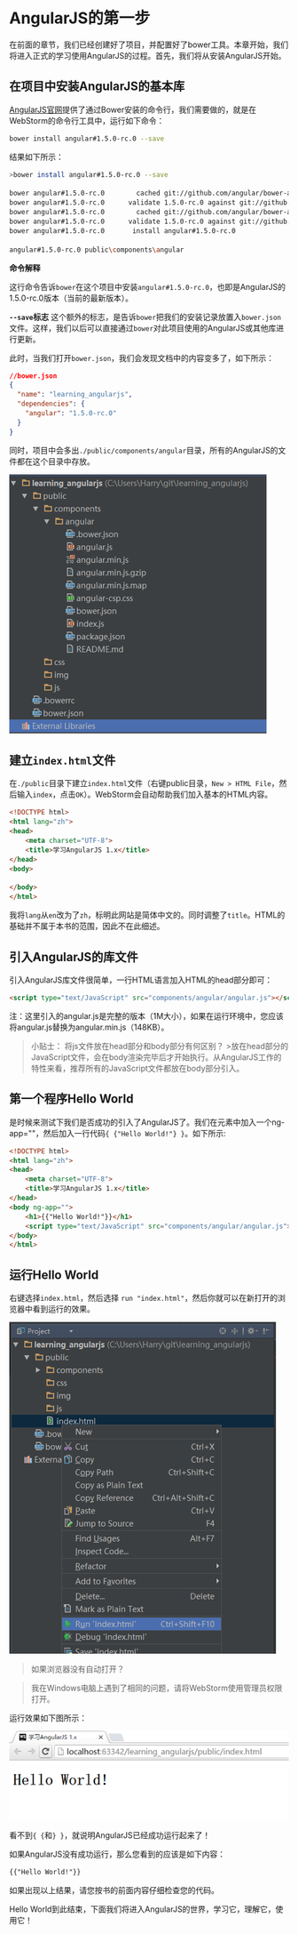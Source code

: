 # AngularJS的第一步

在前面的章节，我们已经创建好了项目，并配置好了bower工具。本章开始，我们将进入正式的学习使用AngularJS的过程。首先，我们将从安装AngularJS开始。

## 在项目中安装AngularJS的基本库

[AngularJS官网](https://angularjs.org/)提供了通过Bower安装的命令行，我们需要做的，就是在WebStorm的命令行工具中，运行如下命令：

```bash
bower install angular#1.5.0-rc.0 --save
```

结果如下所示：

```bash
>bower install angular#1.5.0-rc.0 --save

bower angular#1.5.0-rc.0        cached git://github.com/angular/bower-angular.git#1.5.0-rc.0
bower angular#1.5.0-rc.0      validate 1.5.0-rc.0 against git://github.com/angular/bower-angular.git#1.5.0-rc.0
bower angular#1.5.0-rc.0        cached git://github.com/angular/bower-angular.git#1.5.0-rc.0
bower angular#1.5.0-rc.0      validate 1.5.0-rc.0 against git://github.com/angular/bower-angular.git#1.5.0-rc.0
bower angular#1.5.0-rc.0       install angular#1.5.0-rc.0

angular#1.5.0-rc.0 public\components\angular
```

**命令解释**

这行命令告诉`bower`在这个项目中安装`angular#1.5.0-rc.0`，也即是AngularJS的1.5.0-rc.0版本（当前的最新版本）。

**`--save`标志** 这个额外的标志，是告诉`bower`把我们的安装记录放置入`bower.json`文件。这样，我们以后可以直接通过`bower`对此项目使用的AngularJS或其他库进行更新。

此时，当我们打开`bower.json`，我们会发现文档中的内容变多了，如下所示：

```json
//bower.json
{
  "name": "learning_angularjs",
  "dependencies": {
    "angular": "1.5.0-rc.0"
  }
}
```

同时，项目中会多出`./public/components/angular`目录，所有的AngularJS的文件都在这个目录中存放。

![图3-1 安装好AngularJS后的目录结构](./pic/0301_install_angular.png)

## 建立`index.html`文件

在`./public`目录下建立`index.html`文件（右键public目录，`New > HTML File`，然后输入`index`，点击`OK`）。WebStorm会自动帮助我们加入基本的HTML内容。

```html
<!DOCTYPE html>
<html lang="zh">
<head>
    <meta charset="UTF-8">
    <title>学习AngularJS 1.x</title>
</head>
<body>

</body>
</html>
```

我将`lang`从`en`改为了`zh`，标明此网站是简体中文的。同时调整了`title`。HTML的基础并不属于本书的范围，因此不在此细述。

## 引入AngularJS的库文件

引入AngularJS库文件很简单，一行HTML语言加入HTML的head部分即可：

```html
<script type="text/JavaScript" src="components/angular/angular.js"></script>
```

注：这里引入的angular.js是完整的版本（1M大小），如果在运行环境中，您应该将angular.js替换为angular.min.js（148KB）。

> 小贴士： 将js文件放在head部分和body部分有何区别？ >放在head部分的JavaScript文件，会在body渲染完毕后才开始执行。从AngularJS工作的特性来看，推荐所有的JavaScript文件都放在body部分引入。

## 第一个程序Hello World

是时候来测试下我们是否成功的引入了AngularJS了。我们在<body/>元素中加入一个ng-app=""，然后加入一行代码`{ {"Hello World!"} }`。如下所示:

```html
<!DOCTYPE html>
<html lang="zh">
<head>
    <meta charset="UTF-8">
    <title>学习AngularJS 1.x</title>
</head>
<body ng-app="">
    <h1>{{"Hello World!"}}</h1>
    <script type="text/JavaScript" src="components/angular/angular.js"></script>
</body>
</html>
```

## 运行Hello World

右键选择`index.html`，然后选择 `run "index.html"`，然后你就可以在新打开的浏览器中看到运行的效果。

![图3-2 运行index.html](./pic/0302_run_index.png)

> 如果浏览器没有自动打开？

> 我在Windows电脑上遇到了相同的问题，请将WebStorm使用管理员权限打开。

运行效果如下图所示：

![图3-3 Hello World](./pic/0303_hello_world.png)

看不到`{ {`和`} }`，就说明AngularJS已经成功运行起来了！

如果AngularJS没有成功运行，那么您看到的应该是如下内容：

```txt
{{"Hello World!"}}
```

如果出现以上结果，请您按书的前面内容仔细检查您的代码。

Hello World到此结束，下面我们将进入AngularJS的世界，学习它，理解它，使用它！
